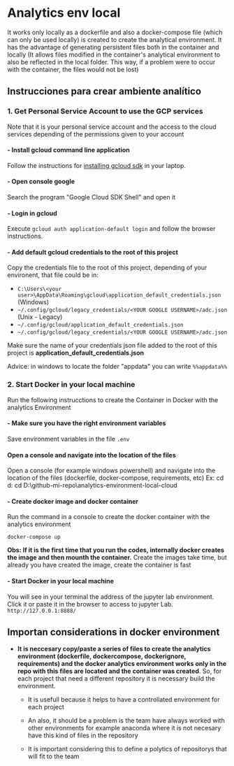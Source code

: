 
# Analytics env local

It works only locally as a dockerfile and also a docker-compose file (which can only be used locally) is created to create the analytical environment. It has the advantage of generating persistent files both in the container and locally (It allows files modified in the container's analytical environment to also be reflected in the local folder. This way, if a problem were to occur with the container, the files would not be lost)



## Instrucciones para crear ambiente analítico

### 1. Get Personal Service Account to use the GCP services
Note that it is your personal service account and the access to the cloud services depending of the permissions given to your account

#### - Install gcloud command line application
Follow the instructions for [installing gcloud sdk](https://cloud.google.com/sdk/docs/install) in your laptop.

#### - Open console google
Search the program "Google Cloud SDK Shell" and open it

#### - Login in gcloud
Execute `gcloud auth application-default login` and follow the browser instructions.

#### - Add default gcloud credentials to the root of this project
Copy the credentials file to the root of this project, depending of your environent, that file could be in: 
- `C:\Users\<your user>\AppData\Roaming\gcloud\application_default_credentials.json` (Windows)
- `~/.config/gcloud/legacy_credentials/<YOUR GOOGLE USERNAME>/adc.json` (Unix - Legacy)
- `~/.config/gcloud/application_default_credentials.json`
- `~/.config/gcloud/legacy_credentials/<YOUR GOOGLE USERNAME>/adc.json`

Make sure the name of your credentials json file added to the root of this project is **application_default_credentials.json**

Advice: in windows to locate the folder "appdata" you can write `%%appdata%%`


### 2. Start Docker in your local machine
Run the following instrucctions to create the Container in Docker with the analytics Environment

#### - Make sure you have the right environment variables
Save environment variables in the file `.env`

#### Open a console and navigate into the location of the files
Open a console (for example windows powershell) and navigate into the location of the files (dockerfile, docker-compose, requirements, etc)
Ex:
cd d:
cd D:\github-mi-repo\analytics-environment-local-cloud

#### - Create docker image and docker container
Run the command in a console  to create the docker container with the analytics environment

`docker-compose up`

**Obs: If it is the first time that you run the codes, internally docker creates the image and then mounth the container.** Create the images take time, but already you have created the image, create the container is fast

#### - Start Docker in your local machine
You will see in your terminal the address of the jupyter lab environment. Click it or paste it in the browser to access to jupyter Lab. `http://127.0.0.1:8888/`


## Importan considerations in docker environment

- **It is neccesary copy/paste a series of files to create the analytics environment (dockerfile, dockercompose, dockerignore, requirements) and the docker analytics environment works only in the repo with this files are located and the container was created**. So, for each project that need a different repository it is necessary build the environment.

    - It is usefull because it helps to have a controllated environment for each project

    - An also, it should be a problem is the team have always worked with other environments for example anaconda where it is not necesary have this kind of files in the repository

    - It is important considering this to define a polytics of repositorys that will fit to the team